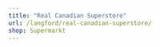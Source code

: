 ```yaml
---
title: "Real Canadian Superstore"
url: /langford/real-canadian-superstore/
shop: Supermarkt
---
```

